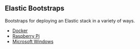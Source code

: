 ## Elastic Bootstraps
Bootstraps for deploying an Elastic stack in a variety of ways. 

* [Docker](/Docker/)
* [Raspberry Pi](/Raspberry-Pi/)
* [Microsoft Windows](/Microsoft-Windows/)
